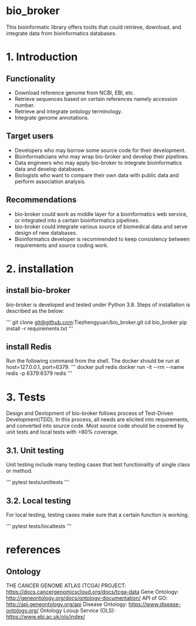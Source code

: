 # bio_broker
This bioinformatic library offers toolts that could retrieve, download, and integrate data from bioinformatics databases.

# 1. Introduction

## Functionality
- Download reference genome from NCBI, EBI, etc.
- Retrieve sequences based on certain references namely accession number.
- Retrieve and integrate ontology terminology.
- Integrate genome annotations.

## Target users
- Developers who may borrow some source code for their development.
- Bioinformaticians who may wrap bio-broker and develop their pipelines.
- Data engineers who may apply bio-broker to integrate bioinformatics data and develop databases.
- Biologists who want to compare their own data with public data and perform association analysis.

## Recommendations
- bio-broker could work as middle layer for a bioinformatics web service,
  or integrated into a certain bioinformatics pipelines.
- bio-broker could integrate various source of biomedical data and serve
  design of new databases.
- Bioinformatics developer is recommended to keep consistency between requirements
  and source coding work.


# 2. installation

## install bio-broker
bio-broker is developed and tested under Python 3.8. Steps of installation is described as the below:

'''
git clone git@github.com:Tiezhengyuan/bio_broker.git
cd bio_broker
pip install -r requirements.txt
'''

## install Redis
Run the following command from the shell. The docker should be run at host=127.0.0.1, port=6379.
'''
docker pull redis
docker run -it --rm --name redis -p 6379:6379 redis
'''


# 3. Tests

Design and Devlopment of bio-broker follows process of Test-Driven Development(TDD).
In this process, all needs are elicited into requirements, and converted into source code.
Most source code should be covered by unit tests and local tests with >80% coverage.

## 3.1. Unit testing
Unit testing include many testing cases that test functionality of single class or method.

'''
pytest tests/unittests
'''

## 3.2. Local testing
For local testing, testing cases make sure that a certain function is working.

'''
pytest tests/localtests
'''

# references
## Ontology
THE CANCER GENOME ATLAS (TCGA) PROJECT: https://docs.cancergenomicscloud.org/docs/tcga-data
Gene Ontology: http://geneontology.org/docs/ontology-documentation/
API of GO: http://api.geneontology.org/api
Disease Ontology: https://www.disease-ontology.org/
Ontology Looup Service (OLS): https://www.ebi.ac.uk/ols/index/